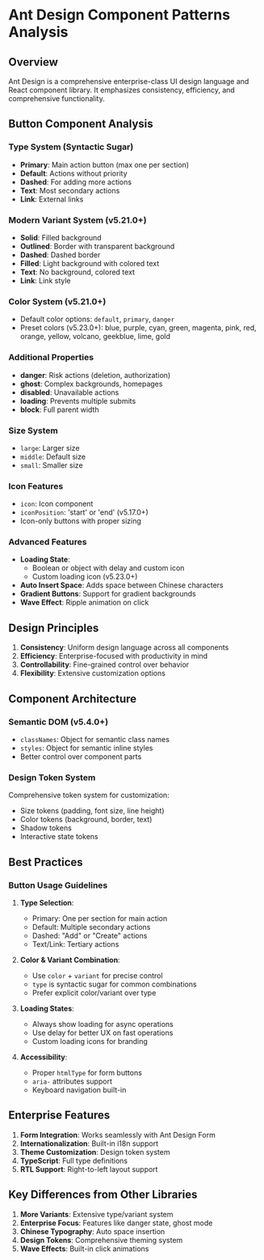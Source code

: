 # Ant Design Component Patterns Analysis

## Overview
Ant Design is a comprehensive enterprise-class UI design language and React component library. It emphasizes consistency, efficiency, and comprehensive functionality.

## Button Component Analysis

### Type System (Syntactic Sugar)
- **Primary**: Main action button (max one per section)
- **Default**: Actions without priority
- **Dashed**: For adding more actions
- **Text**: Most secondary actions
- **Link**: External links

### Modern Variant System (v5.21.0+)
- **Solid**: Filled background
- **Outlined**: Border with transparent background
- **Dashed**: Dashed border
- **Filled**: Light background with colored text
- **Text**: No background, colored text
- **Link**: Link style

### Color System (v5.21.0+)
- Default color options: `default`, `primary`, `danger`
- Preset colors (v5.23.0+): blue, purple, cyan, green, magenta, pink, red, orange, yellow, volcano, geekblue, lime, gold

### Additional Properties
- **danger**: Risk actions (deletion, authorization)
- **ghost**: Complex backgrounds, homepages
- **disabled**: Unavailable actions
- **loading**: Prevents multiple submits
- **block**: Full parent width

### Size System
- `large`: Larger size
- `middle`: Default size
- `small`: Smaller size

### Icon Features
- `icon`: Icon component
- `iconPosition`: 'start' or 'end' (v5.17.0+)
- Icon-only buttons with proper sizing

### Advanced Features
- **Loading State**: 
  - Boolean or object with delay and custom icon
  - Custom loading icon (v5.23.0+)
- **Auto Insert Space**: Adds space between Chinese characters
- **Gradient Buttons**: Support for gradient backgrounds
- **Wave Effect**: Ripple animation on click

## Design Principles

1. **Consistency**: Uniform design language across all components
2. **Efficiency**: Enterprise-focused with productivity in mind
3. **Controllability**: Fine-grained control over behavior
4. **Flexibility**: Extensive customization options

## Component Architecture

### Semantic DOM (v5.4.0+)
- `classNames`: Object for semantic class names
- `styles`: Object for semantic inline styles
- Better control over component parts

### Design Token System
Comprehensive token system for customization:
- Size tokens (padding, font size, line height)
- Color tokens (background, border, text)
- Shadow tokens
- Interactive state tokens

## Best Practices

### Button Usage Guidelines
1. **Type Selection**:
   - Primary: One per section for main action
   - Default: Multiple secondary actions
   - Dashed: "Add" or "Create" actions
   - Text/Link: Tertiary actions

2. **Color & Variant Combination**:
   - Use `color` + `variant` for precise control
   - `type` is syntactic sugar for common combinations
   - Prefer explicit color/variant over type

3. **Loading States**:
   - Always show loading for async operations
   - Use delay for better UX on fast operations
   - Custom loading icons for branding

4. **Accessibility**:
   - Proper `htmlType` for form buttons
   - `aria-` attributes support
   - Keyboard navigation built-in

## Enterprise Features

1. **Form Integration**: Works seamlessly with Ant Design Form
2. **Internationalization**: Built-in i18n support
3. **Theme Customization**: Design token system
4. **TypeScript**: Full type definitions
5. **RTL Support**: Right-to-left layout support

## Key Differences from Other Libraries

1. **More Variants**: Extensive type/variant system
2. **Enterprise Focus**: Features like danger state, ghost mode
3. **Chinese Typography**: Auto space insertion
4. **Design Tokens**: Comprehensive theming system
5. **Wave Effects**: Built-in click animations
